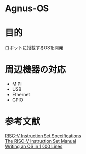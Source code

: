 # Agnus-OS

# 目的
ロボットに搭載するOSを開発

# 周辺機器の対応
- MIPI
- USB
- Ethernet
- GPIO


# 参考文献
[RISC-V Instruction Set Specifications](https://msyksphinz-self.github.io/riscv-isadoc/html/index.html)
</br>
[The RISC-V Instruction Set Manual](https://riscv.org/wp-content/uploads/2017/05/riscv-spec-v2.2.pdf)
</br>
[Writing an OS in 1,000 Lines](https://operating-system-in-1000-lines.vercel.app/ja/welcome)
